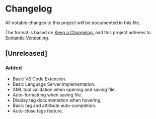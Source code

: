 # Changelog

All notable changes to this project will be documented in this file.

The format is based on [Keep a Changelog](https://keepachangelog.com/en/1.0.0/),
and this project adheres to [Semantic Versioning](https://semver.org/spec/v2.0.0.html).

## [Unreleased]

### Added

- Basic VS Code Extension.
- Basic Language Server implementation.
- XML tool validation when opening and saving file.
- Auto-formatting when saving file.
- Display tag documentation when hovering.
- Basic tag and attribute auto-completion.
- Auto-close tags feature.
